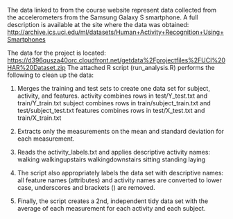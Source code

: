 The data linked to from the course website represent data collected from the accelerometers from the Samsung Galaxy S smartphone. A full description is available at the site where the data was obtained:
http://archive.ics.uci.edu/ml/datasets/Human+Activity+Recognition+Using+Smartphones

The data for the project is located:
https://d396qusza40orc.cloudfront.net/getdata%2Fprojectfiles%2FUCI%20HAR%20Dataset.zip 
The attached R script (run_analysis.R) performs the following to clean up the data:

1) Merges the training and test sets to create one data set for subject, activity, and features.
   activity combines rows in test/Y_test.txt and train/Y_train.txt
   subject combines rows in train/subject_train.txt and test/subject_test.txt
   features combines rows in test/X_test.txt and train/X_train.txt

2) Extracts only the measurements on the mean and standard deviation for each measurement.

3) Reads the activity_labels.txt and applies descriptive activity names:
      walking
      walkingupstairs
      walkingdownstairs
      sitting
      standing
      laying

4) The script also appropriately labels the data set with descriptive names: 
   all feature names (attributes) and activity names are converted to lower case, underscores and brackets () are removed.

5. Finally, the script creates a 2nd, independent tidy data set with the average of each measurement 
   for each activity and each subject.
